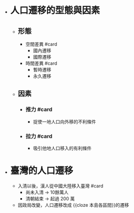 - # 人口遷移的型態與因素
	- ## 形態
		- 空間差異 #card
			- 國內遷移
			- 國際遷移
		- 時間差異 #card
			- 暫時遷移
			- 永久遷移
	- ## 因素
		- ### 推力 #card
			- 捉使一地人口向外移的不利條件
		- ### 拉力 #card
			- 吸引他地人口移入的有利條件
- # 臺灣的人口遷移
	- 入清以後，漢人從中國大陸移入臺灣 #card
		- 尚未入清 -> 10餘萬人
		- 清朝結束 -> 起過 200 萬
	- 因政局改變，人口遷移改成 {{cloze 本島各區間}}的遷移